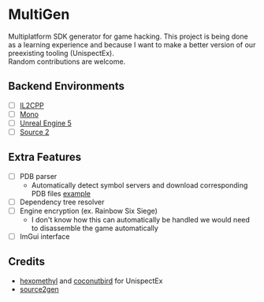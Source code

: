 # MultiGen

Multiplatform SDK generator for game hacking.
This project is being done as a learning experience and because I want to make a better version of our preexisting
tooling (UnispectEx).  
Random contributions are welcome.

## Backend Environments

- [ ] [IL2CPP](https://docs.unity3d.com/Manual/IL2CPP.html)
- [ ] [Mono](https://www.mono-project.com/)
- [ ] [Unreal Engine 5](https://www.unrealengine.com/en-US/unreal-engine-5)
- [ ] [Source 2](https://developer.valvesoftware.com/wiki/Source_2)

## Extra Features

- [ ] PDB parser
  - Automatically detect symbol servers and download corresponding PDB files [example](https://github.com/SamuelTulach/ida-unity-pdb-downloader)
- [ ] Dependency tree resolver
- [ ] Engine encryption (ex. Rainbow Six Siege)
  - I don't know how this can automatically be handled we would need to disassemble the game automatically
- [ ] ImGui interface

## Credits

- [hexomethyl](https://github.com/hexomethyl) and [coconutbird](https://github.com/coconutbird) for UnispectEx
- [source2gen](https://github.com/neverlosecc/source2gen)